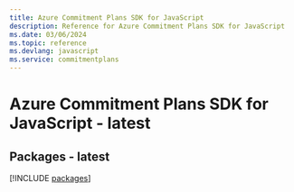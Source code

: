 ```yaml
---
title: Azure Commitment Plans SDK for JavaScript
description: Reference for Azure Commitment Plans SDK for JavaScript
ms.date: 03/06/2024
ms.topic: reference
ms.devlang: javascript
ms.service: commitmentplans
---
```

# Azure Commitment Plans SDK for JavaScript - latest
## Packages - latest
[!INCLUDE [packages](commitment-plans-index.md)]